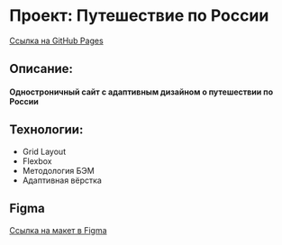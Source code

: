 # Проект: Путешествие по России
[Ссылка на GitHub Pages](https://markrais.github.io/russian-travel/index.html)
## Описание:
#### Одностроничный сайт с адаптивным дизайном о путешествии по России
## Технологии:
* Grid Layout
* Flexbox
* Методология БЭМ
* Адаптивная вёрстка
## Figma
[Ссылка на макет в Figma](https://www.figma.com/file/5S2WSbEFL6awjVWJ0NWL8Q/Sprint-3_-Russia-_-desktop-mobile?node-id=28503%3A0)

